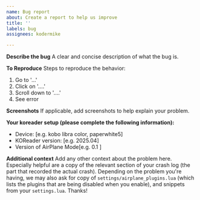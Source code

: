 ```yaml
---
name: Bug report
about: Create a report to help us improve
title: ''
labels: bug
assignees: kodermike

---
```


**Describe the bug**
A clear and concise description of what the bug is.

**To Reproduce**
Steps to reproduce the behavior:
1. Go to '...'
2. Click on '....'
3. Scroll down to '....'
4. See error

**Screenshots**
If applicable, add screenshots to help explain your problem.

**Your koreader setup (please complete the following information):**
 - Device: [e.g. kobo libra color, paperwhite5]
 - KOReader version: [e.g. 2025.04]
 - Version of AirPlane Mode[e.g. 0.1 ]

**Additional context**
Add any other context about the problem here. Especially helpful are a copy of the relevant section of your crash log (the part that recorded the actual crash). Depending on the problem you're having, we may also ask for  copy of `settings/airplane_plugins.lua` (which lists the plugins that are being disabled when you enable), and snippets from your `settings.lua`. Thanks!
